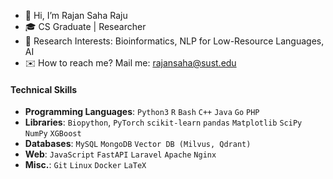
- 👋 Hi, I’m Rajan Saha Raju  
- 🎓 CS Graduate | Researcher  
- 🔬 Research Interests: Bioinformatics, NLP for Low-Resource Languages, AI
- ✉️ How to reach me? Mail me: rajansaha@sust.edu


#### Technical Skills
- **Programming Languages**: `Python3` `R` `Bash` `C++` `Java` `Go` `PHP`
- **Libraries**: `Biopython`, `PyTorch` `scikit-learn` `pandas` `Matplotlib` `SciPy` `NumPy` `XGBoost`
- **Databases**: `MySQL` `MongoDB` `Vector DB (Milvus, Qdrant)`
- **Web**: `JavaScript` `FastAPI` `Laravel` `Apache` `Nginx`
- **Misc.**: `Git` `Linux` `Docker` `LaTeX`


<!---
Rajan-sust/Rajan-sust is a ✨ special ✨ repository because its `README.md` (this file) appears on your GitHub profile.
You can click the Preview link to take a look at your changes.

--->
